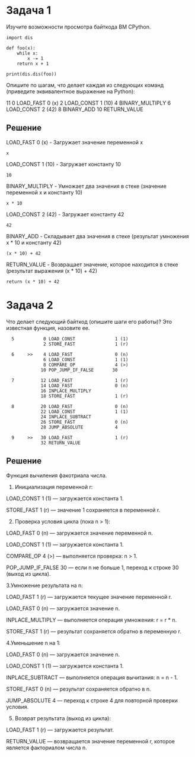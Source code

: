# Задача 1
Изучите возможности просмотра байткода ВМ CPython.

```
import dis

def foo(x):
    while x:
        x -= 1
    return x + 1

print(dis.dis(foo))
```
Опишите по шагам, что делает каждая из следующих команд (приведите эквивалентное выражение на Python):

11 0 LOAD_FAST 0 (x) 2 LOAD_CONST 1 (10) 4 BINARY_MULTIPLY 6 LOAD_CONST 2 (42) 8 BINARY_ADD 10 RETURN_VALUE

## Решение
LOAD_FAST 0 (x) - Загружает значение переменной x 
```
x
```
LOAD_CONST 1 (10) - Загружает константу 10
```
10
```
BINARY_MULTIPLY - Умножает два значения в стеке (значение переменной x и константу 10)
```
x * 10
```
LOAD_CONST 2 (42) - Загружает константу 42
```
42
```
BINARY_ADD - Складывает два значения в стеке (результат умножения x * 10 и константу 42)
```
(x * 10) + 42
```

RETURN_VALUE - Возвращает значение, которое находится в стеке (результат выражения (x * 10) + 42)
```
return (x * 10) + 42
```

# Задача 2
Что делает следующий байткод (опишите шаги его работы)? Это известная функция, назовите ее.
```
  5           0 LOAD_CONST               1 (1)
              2 STORE_FAST               1 (r)

  6     >>    4 LOAD_FAST                0 (n)
              6 LOAD_CONST               1 (1)
              8 COMPARE_OP               4 (>)
             10 POP_JUMP_IF_FALSE       30

  7          12 LOAD_FAST                1 (r)
             14 LOAD_FAST                0 (n)
             16 INPLACE_MULTIPLY
             18 STORE_FAST               1 (r)

  8          20 LOAD_FAST                0 (n)
             22 LOAD_CONST               1 (1)
             24 INPLACE_SUBTRACT
             26 STORE_FAST               0 (n)
             28 JUMP_ABSOLUTE            4

  9     >>   30 LOAD_FAST                1 (r)
             32 RETURN_VALUE
```

## Решение
Функция вычиления факотриала числа.

  1. Инициализация переменной r:
     
LOAD_CONST 1 (1) — загружается константа 1.

STORE_FAST 1 (r) — значение 1 сохраняется в переменной r.

  2. Проверка условия цикла (пока n > 1):

LOAD_FAST 0 (n) — загружается значение переменной n.

LOAD_CONST 1 (1) — загружается константа 1.

COMPARE_OP 4 (>) — выполняется проверка: n > 1.

POP_JUMP_IF_FALSE 30 — если n не больше 1, переход к строке 30 (выход из цикла).

  3.Умножение результата на n:
  
LOAD_FAST 1 (r) — загружается текущее значение переменной r.

LOAD_FAST 0 (n) — загружается значение n.

INPLACE_MULTIPLY — выполняется операция умножения: r = r * n.

STORE_FAST 1 (r) — результат сохраняется обратно в переменную r.

  4.Уменьшение n на 1:
  
LOAD_FAST 0 (n) — загружается значение n.

LOAD_CONST 1 (1) — загружается константа 1.

INPLACE_SUBTRACT — выполняется операция вычитания: n = n - 1.

STORE_FAST 0 (n) — результат сохраняется обратно в n.

JUMP_ABSOLUTE 4 — переход к строке 4 для повторной проверки условия.

  5. Возврат результата (выход из цикла):

LOAD_FAST 1 (r) — загружается результат.

RETURN_VALUE — возвращается значение переменной r, которое является факториалом числа n.
